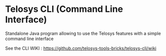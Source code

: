 # Telosys CLI (Command Line Interface)

Standalone Java program allowing to use the Telosys features with a simple command line interface

See the CLI WIKI : https://github.com/telosys-tools-bricks/telosys-cli/wiki 